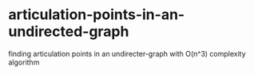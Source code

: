 # articulation-points-in-an-undirected-graph
finding articulation points in an undirecter-graph with O(n^3) complexity algorithm
